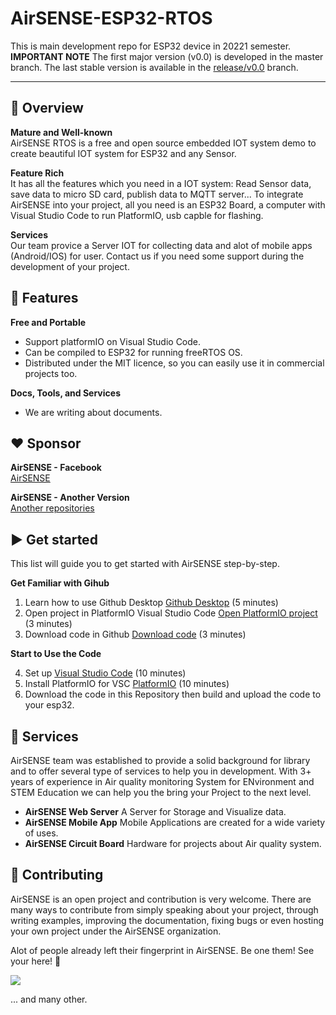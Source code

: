 # AirSENSE-ESP32-RTOS
This is main development repo for ESP32 device in 20221 semester.
**IMPORTANT NOTE** The first major version (v0.0) is developed in the master branch.
The last stable version is available in the [release/v0.0](https://github.com/Air-SENSE/AirSENSE-ESP32-RTOS/tree/release/v8.3) branch.

---

## :ledger: Overview

**Mature and Well-known**<br>
AirSENSE RTOS is a free and open source embedded IOT system demo to create beautiful IOT system for ESP32 and any Sensor.

**Feature Rich**<br>
It has all the features which you need in a IOT system: Read Sensor data, save data to micro SD card, publish data to MQTT server... To integrate AirSENSE into your project, all you need is an ESP32 Board, a computer with Visual Studio Code to run PlatformIO, usb capble for flashing.

**Services**<br>
Our team provice a Server IOT for collecting data and alot of mobile apps (Android/IOS) for user. Contact us if you need some support during the development of your project.


## :rocket: Features

**Free and Portable**
  - Support platformIO on Visual Studio Code.
  - Can be compiled to ESP32 for running freeRTOS OS.
  - Distributed under the MIT licence, so you can easily use it in commercial projects too.

**Docs, Tools, and Services**
  - We are writing about documents. 

## :heart: Sponsor

**AirSENSE - Facebook**<br>
[AirSENSE](https://opencollective.com/lvgl)

**AirSENSE - Another Version**<br>
[Another repositories](https://github.com/orgs/Air-SENSE/repositories)


## :arrow_forward: Get started
This list will guide you to get started with AirSENSE step-by-step.

**Get Familiar with Gihub**

  1. Learn how to use Github Desktop [Github Desktop](https://docs.github.com/en/desktop/installing-and-configuring-github-desktop/overview/getting-started-with-github-desktop)  (5 minutes)
  2. Open project in PlatformIO Visual Studio Code [Open PlatformIO project](https://youtu.be/tNcqLVELZDE) (3 minutes)
  3. Download code in Github [Download code](https://www.instructables.com/Downloading-Code-From-GitHub/)  (3 minutes)

**Start to Use the Code**

  4. Set up [Visual Studio Code](https://code.visualstudio.com/download) (10 minutes)
  5. Install PlatformIO for VSC [PlatformIO](https://platformio.org/install/ide?install=vscode) (10 minutes)
  6. Download the code in this Repository then build and upload the code to your esp32. 


## :handshake: Services
AirSENSE team was established to provide a solid background for library and to offer several type of services to help you in development. With 3+ years of experience in Air quality monitoring System for ENvironment and STEM Education  we can help you the bring your Project to the next level.

- **AirSENSE Web Server** A Server for Storage and Visualize data.  
- **AirSENSE Mobile App** Mobile Applications are created for a wide variety of uses.
- **AirSENSE Circuit Board** Hardware for projects about Air quality system.


## :star2: Contributing
AirSENSE is an open project and contribution is very welcome. There are many ways to contribute from simply speaking about your project, through writing examples, improving the documentation, fixing bugs or even hosting your own project under the AirSENSE organization.


Alot of people already left their fingerprint in AirSENSE. Be one them! See your here! :slightly_smiling_face:

<a href="https://github.com/Air-SENSE/AirSENSE-ESP32-RTOS/graphs/contributors">
  <img src="https://contrib.rocks/image?repo=Air-SENSE/AirSENSE-ESP32-RTOS&max=48" />
</a>

... and many other.
